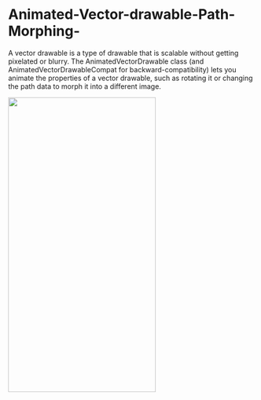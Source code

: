 # Animated-Vector-drawable-Path-Morphing-
A vector drawable is a type of drawable that is scalable without getting pixelated or blurry. The AnimatedVectorDrawable class (and AnimatedVectorDrawableCompat for backward-compatibility) lets you animate the properties of a vector drawable, such as rotating it or changing the path data to morph it into a different image.


<img align="left" width="300" height="600" src="https://github.com/chethu/Animated-Vector-drawable-Path-Morphing-/blob/master/app/src/main/res/drawable/demo_vedio.gif">
